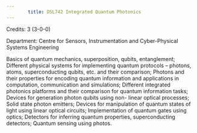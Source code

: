 ```yaml
---
        title: DSL742 Integrated Quantum Photonics
---
```

Credits: 3 (3-0-0)

Department: Centre for Sensors, Instrumentation and Cyber-Physical Systems Engineering

Basics of quantum mechanics, superposition, qubits, entanglement; Different physical systems for implementing quantum protocols – photons, atoms, superconducting qubits, etc. and their comparison; Photons and their properties for encoding quantum information and applications in computation, communication and simulations; Different integrated photonics platforms and their comparison for quantum information tasks; Devices for generation photon qubits using non- linear optical processes; Solid state photon emitters; Devices for manipulation of quantum states of light using linear optical circuits; Implementation of quantum gates using optics; Detectors for inferring quantum properties, superconducting detectors; Quantum sensing using photos.